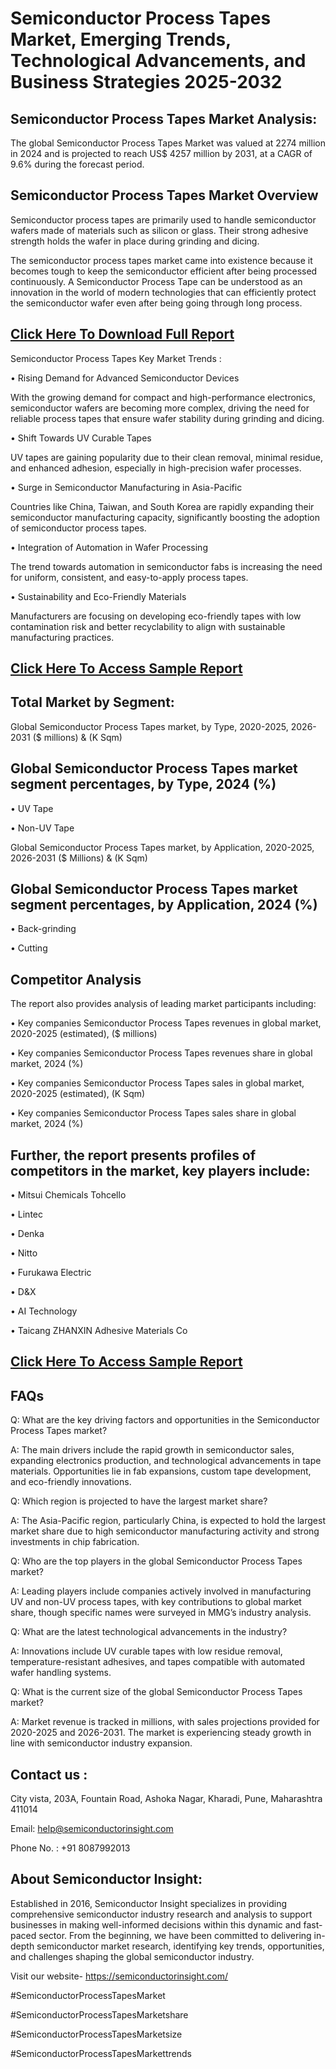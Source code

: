 Semiconductor Process Tapes Market, Emerging Trends, Technological Advancements, and Business Strategies 2025-2032
=
Semiconductor Process Tapes Market Analysis:
-
The global Semiconductor Process Tapes Market was valued at 2274 million in 2024 and is projected to reach US$ 4257 million by 2031, at a CAGR of 9.6% during the forecast period.

Semiconductor Process Tapes Market Overview
-
Semiconductor process tapes are primarily used to handle semiconductor wafers made of materials such as silicon or glass. Their strong adhesive strength holds the wafer in place during grinding and dicing.

The semiconductor process tapes market came into existence because it becomes tough to keep the semiconductor efficient after being processed continuously. A Semiconductor Process Tape can be understood as an innovation in the world of modern technologies that can efficiently protect the semiconductor wafer even after being going through long process. 

[Click Here To Download Full Report](https://semiconductorinsight.com/report/semiconductor-process-tapes-market/)
-
Semiconductor Process Tapes Key Market Trends  :

•	Rising Demand for Advanced Semiconductor Devices

With the growing demand for compact and high-performance electronics, semiconductor wafers are becoming more complex, driving the need for reliable process tapes that ensure wafer stability during grinding and dicing.

•	Shift Towards UV Curable Tapes

UV tapes are gaining popularity due to their clean removal, minimal residue, and enhanced adhesion, especially in high-precision wafer processes.

•	Surge in Semiconductor Manufacturing in Asia-Pacific

Countries like China, Taiwan, and South Korea are rapidly expanding their semiconductor manufacturing capacity, significantly boosting the adoption of semiconductor process tapes.

•	Integration of Automation in Wafer Processing

The trend towards automation in semiconductor fabs is increasing the need for uniform, consistent, and easy-to-apply process tapes.

•	Sustainability and Eco-Friendly Materials

Manufacturers are focusing on developing eco-friendly tapes with low contamination risk and better recyclability to align with sustainable manufacturing practices.

[Click Here To Access Sample Report](https://semiconductorinsight.com/download-sample-report/?product_id=91036)
-
Total Market by Segment:
-
Global Semiconductor Process Tapes market, by Type, 2020-2025, 2026-2031 ($ millions) & (K Sqm)

Global Semiconductor Process Tapes market segment percentages, by Type, 2024 (%)
-
•	UV Tape

•	Non-UV Tape

Global Semiconductor Process Tapes market, by Application, 2020-2025, 2026-2031 ($ Millions) & (K Sqm)

Global Semiconductor Process Tapes market segment percentages, by Application, 2024 (%)
-
•	Back-grinding

•	Cutting

Competitor Analysis
-
The report also provides analysis of leading market participants including:

•	Key companies Semiconductor Process Tapes revenues in global market, 2020-2025 (estimated), ($ millions)

•	Key companies Semiconductor Process Tapes revenues share in global market, 2024 (%)

•	Key companies Semiconductor Process Tapes sales in global market, 2020-2025 (estimated), (K Sqm)

•	Key companies Semiconductor Process Tapes sales share in global market, 2024 (%)

Further, the report presents profiles of competitors in the market, key players include:
-
•	Mitsui Chemicals Tohcello

•	Lintec

•	Denka

•	Nitto

•	Furukawa Electric

•	D&X

•	AI Technology

•	Taicang ZHANXIN Adhesive Materials Co

[Click Here To Access Sample Report](https://semiconductorinsight.com/download-sample-report/?product_id=91036)
-
FAQs
-
Q: What are the key driving factors and opportunities in the Semiconductor Process Tapes market?

A: The main drivers include the rapid growth in semiconductor sales, expanding electronics production, and technological advancements in tape materials. Opportunities lie in fab expansions, custom tape development, and eco-friendly innovations.

Q: Which region is projected to have the largest market share?

A: The Asia-Pacific region, particularly China, is expected to hold the largest market share due to high semiconductor manufacturing activity and strong investments in chip fabrication.

Q: Who are the top players in the global Semiconductor Process Tapes market?

A: Leading players include companies actively involved in manufacturing UV and non-UV process tapes, with key contributions to global market share, though specific names were surveyed in MMG’s industry analysis.

Q: What are the latest technological advancements in the industry?

A: Innovations include UV curable tapes with low residue removal, temperature-resistant adhesives, and tapes compatible with automated wafer handling systems.

Q: What is the current size of the global Semiconductor Process Tapes market?

A: Market revenue is tracked in millions, with sales projections provided for 2020-2025 and 2026-2031. The market is experiencing steady growth in line with semiconductor industry expansion.

Contact us : 
-
City vista, 203A, Fountain Road, Ashoka Nagar, Kharadi, Pune, Maharashtra 411014

Email: help@semiconductorinsight.com

Phone No. : +91 8087992013

About Semiconductor Insight:
-
Established in 2016, Semiconductor Insight specializes in providing comprehensive semiconductor industry research and analysis to support businesses in making well-informed decisions within this dynamic and fast-paced sector. From the beginning, we have been committed to delivering in-depth semiconductor market research, identifying key trends, opportunities, and challenges shaping the global semiconductor industry.

Visit our website- https://semiconductorinsight.com/

#SemiconductorProcessTapesMarket 

#SemiconductorProcessTapesMarketshare

#SemiconductorProcessTapesMarketsize

#SemiconductorProcessTapesMarkettrends 
 
 

